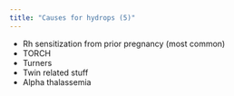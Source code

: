 ```yaml
---
title: "Causes for hydrops (5)"
---
```

- Rh sensitization from prior pregnancy (most common)
- TORCH
- Turners
- Twin related stuff
- Alpha thalassemia

